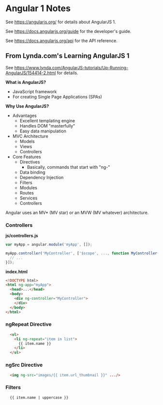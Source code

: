 # Angular 1 Notes

See https://angularjs.org/ for details about AngularJS 1.

See https://docs.angularjs.org/guide for the developer's guide.

See https://docs.angularjs.org/api for the API reference.

## From Lynda.com's Learning AngularJS 1

See https://www.lynda.com/AngularJS-tutorials/Up-Running-AngularJS/154414-2.html
for details.

**What is AngularJS?**

* JavaScript framework
* For creating Single Page Applications (SPAs)

**Why Use AngularJS?**

* Advantages
  - Excellent templating engine
  - Handles DOM "masterfully"
  - Easy data manipulation
* MVC Architecture
  - Models
  - Views
  - Controllers
* Core Features
  - Directives
    + Basically, commands that start with "ng-"
  - Data binding
  - Dependency Injection
  - Filters
  - Modules
  - Routes
  - Services
  - Controllers
  
Angular uses an MV* (MV star) or an MVW (MV whatever) architecture.


### Controllers

**js/controllers.js**

```js
var myApp = angular.module('myApp', []);

myApp.controller('MyController', ['$scope', ..., function MyController($scope, ...) {
  // ...
}]);
```

**index.html**

```html
<!DOCTYPE html>
<html ng-app="myApp">
  <head>...</head>
  <body>
    <div ng-controller="MyController">
    </div>
  </body>
</html>
```

### ngRepeat Directive

```html
  <ul>
    <li ng-repeat="item in list">
      {{ item.name }}
    </li>
  </ul>
```

### ngSrc Directive

```html
  <img ng-src="images/{{ item.url_thumbnail }}" .../>
```

### Filters

```html
  {{ item.name | uppercase }}
```
